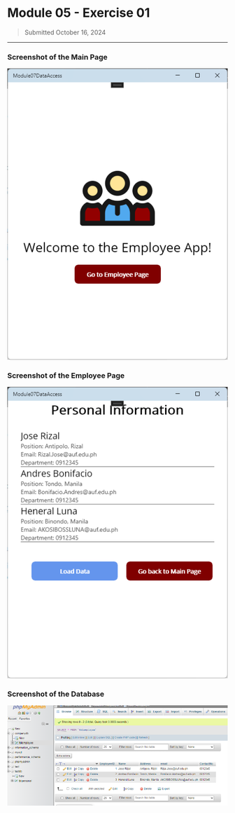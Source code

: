 # Module 05 - Exercise 01
> Submitted October 16, 2024

---

### Screenshot of the Main Page
![](Screenshot/Screenshot1.png)

### Screenshot of the Employee Page
![](Screenshot/Screenshot2.png)

### Screenshot of the Database
![](Screenshot/Screenshot3.png)
